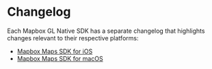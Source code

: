 # Changelog

Each Mapbox GL Native SDK has a separate changelog that highlights changes relevant to their respective platforms:

* [Mapbox Maps SDK for iOS](platform/ios/CHANGELOG.md)
* [Mapbox Maps SDK for macOS](platform/macos/CHANGELOG.md)
